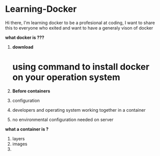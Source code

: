 # Learning-Docker
Hi there, I'm learning docker to be a profesional at coding, I want to share this to everyone who exited and want to have a generaly vison of docker

**what docker is ???**

1. **download**

    #  using command to install docker on your operation system

2. **Before containers**

1. configuration
2. developers and operating system working together in a container 
3. no environmental configuration needed on server 

**what a container is ?**

1. layers 
2. images 
3. 